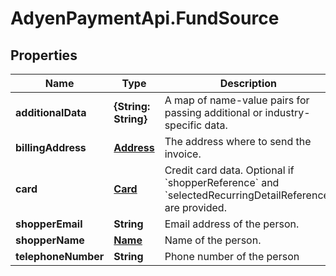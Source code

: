 # AdyenPaymentApi.FundSource

## Properties

Name | Type | Description | Notes
------------ | ------------- | ------------- | -------------
**additionalData** | **{String: String}** | A map of name-value pairs for passing additional or industry-specific data. | [optional] 
**billingAddress** | [**Address**](Address.md) | The address where to send the invoice. | [optional] 
**card** | [**Card**](Card.md) | Credit card data.  Optional if &#x60;shopperReference&#x60; and &#x60;selectedRecurringDetailReference&#x60; are provided. | [optional] 
**shopperEmail** | **String** | Email address of the person. | [optional] 
**shopperName** | [**Name**](Name.md) | Name of the person. | [optional] 
**telephoneNumber** | **String** | Phone number of the person | [optional] 


